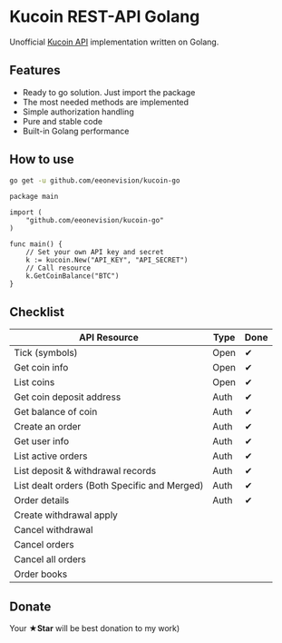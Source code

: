 # Kucoin REST-API Golang
Unofficial [Kucoin API](https://kucoinapidocs.docs.apiary.io/) implementation written on Golang.

## Features
- Ready to go solution. Just import the package
- The most needed methods are implemented
- Simple authorization handling
- Pure and stable code
- Built-in Golang performance

## How to use
```bash
go get -u github.com/eeonevision/kucoin-go
```
```golang
package main

import (
	"github.com/eeonevision/kucoin-go"
)

func main() {
	// Set your own API key and secret
	k := kucoin.New("API_KEY", "API_SECRET")
	// Call resource
	k.GetCoinBalance("BTC")
}
```
## Checklist
| API Resource | Type | Done  |
| -------------| ----- | ----- |
| Tick (symbols) | Open    | ✔ |
| Get coin info | Open | ✔ |
| List coins | Open    | ✔ |
| Get coin deposit address | Auth | ✔ |
| Get balance of coin | Auth | ✔ |
| Create an order | Auth | ✔ |
| Get user info | Auth | ✔ |
| List active orders | Auth | ✔ |
| List deposit & withdrawal records | Auth | ✔ |
| List dealt orders (Both Specific and Merged) | Auth | ✔ |
| Order details | Auth | ✔ |
| Create withdrawal apply |  |
| Cancel withdrawal |  |
| Cancel orders |  |
| Cancel all orders |  |
| Order books |  |

## Donate
Your **★Star** will be best donation to my work)
